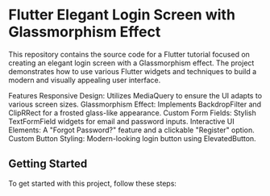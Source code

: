 # Flutter Elegant Login Screen with Glassmorphism Effect

This repository contains the source code for a Flutter tutorial focused on creating an elegant login screen with a Glassmorphism effect. The project demonstrates how to use various Flutter widgets and techniques to build a modern and visually appealing user interface.

Features
Responsive Design: Utilizes MediaQuery to ensure the UI adapts to various screen sizes.
Glassmorphism Effect: Implements BackdropFilter and ClipRRect for a frosted glass-like appearance.
Custom Form Fields: Stylish TextFormField widgets for email and password inputs.
Interactive UI Elements: A "Forgot Password?" feature and a clickable "Register" option.
Custom Button Styling: Modern-looking login button using ElevatedButton.

## Getting Started

To get started with this project, follow these steps:


